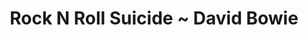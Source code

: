 ---
layout: post
categories: sounds
title: Rock N Roll Suicide ~ David Bowie
link: "https://www.youtube.com/embed/YnoyiVZUxUk"
small:  Bowie has returned to his home planet...
---